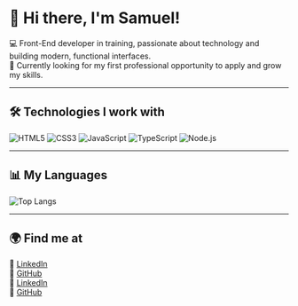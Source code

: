 # 👋 Hi there, I'm Samuel!  

💻 Front-End developer in training, passionate about technology and building modern, functional interfaces.  
🚀 Currently looking for my first professional opportunity to apply and grow my skills.  

---

## 🛠️ Technologies I work with  

![HTML5](https://img.shields.io/badge/HTML5-E34F26?style=for-the-badge&logo=html5&logoColor=white)
![CSS3](https://img.shields.io/badge/CSS3-1572B6?style=for-the-badge&logo=css3&logoColor=white)
![JavaScript](https://img.shields.io/badge/JavaScript-F7DF1E?style=for-the-badge&logo=javascript&logoColor=black)
![TypeScript](https://img.shields.io/badge/TypeScript-3178C6?style=for-the-badge&logo=typescript&logoColor=white)
![Node.js](https://img.shields.io/badge/Node.js-339933?style=for-the-badge&logo=node.js&logoColor=white)

---

## 📊 My Languages  

![Top Langs](https://github-readme-stats.vercel.app/api/top-langs/?username=YOURUSERNAME&layout=donut&theme=radical)

---

## 🌍 Find me at  

📌 [LinkedIn](https://www.linkedin.com/)  
📌 [GitHub](https://github.com/)  
📌 [LinkedIn](https://www.linkedin.com/)  
📌 [GitHub](https://github.com/)  
